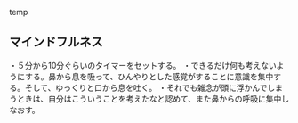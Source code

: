 temp

## マインドフルネス
・５分から10分ぐらいのタイマーをセットする。
・できるだけ何も考えないようにする。鼻から息を吸って、ひんやりとした感覚がすることに意識を集中する。そして、ゆっくりと口から息を吐く。
・それでも雑念が頭に浮かんでしまうときは、自分はこういうことを考えたなと認めて、また鼻からの呼吸に集中しなおす。